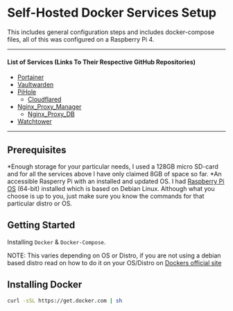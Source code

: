 # Self-Hosted Docker Services Setup
This includes general configuration steps and includes docker-compose files, all of this was configured on a Raspberry Pi 4.

---

#### List of Services (Links To Their Respective GitHub Repositories)
* [Portainer](https://github.com/portainer/portainer)
* [Vaultwarden](https://github.com/dani-garcia/vaultwarden)
* [PiHole](https://github.com/pi-hole/pi-hole)
  * [Cloudflared](https://github.com/cloudflare/cloudflared)
* [Nginx_Proxy_Manager](https://github.com/NginxProxyManager/nginx-proxy-manager)
  * [Nginx_Proxy_DB](https://github.com/NginxProxyManager/nginx-proxy-manager)
* [Watchtower](https://github.com/containrrr/watchtower)

---

## Prerequisites
*Enough storage for your particular needs, I used a 128GB micro SD-card and for all the services above I have only claimed 8GB of space so far. 
*An accessible Rasperry Pi with an installed and updated OS. I had [Raspberry Pi OS](https://www.raspberrypi.com/software/operating-systems/) (64-bit) installed which is based on Debian Linux. Although what you choose is up to you, just make sure you know the commands for that particular distro or OS. 

## Getting Started
Installing ```Docker``` & ```Docker-Compose```.

NOTE: This varies depending on OS or Distro, if you are not using a debian based distro read on how to do it on your OS/Distro on [Dockers official site](https://docs.docker.com/desktop/install/debian/)

## Installing Docker
``` bash
curl -sSL https://get.docker.com | sh
```






